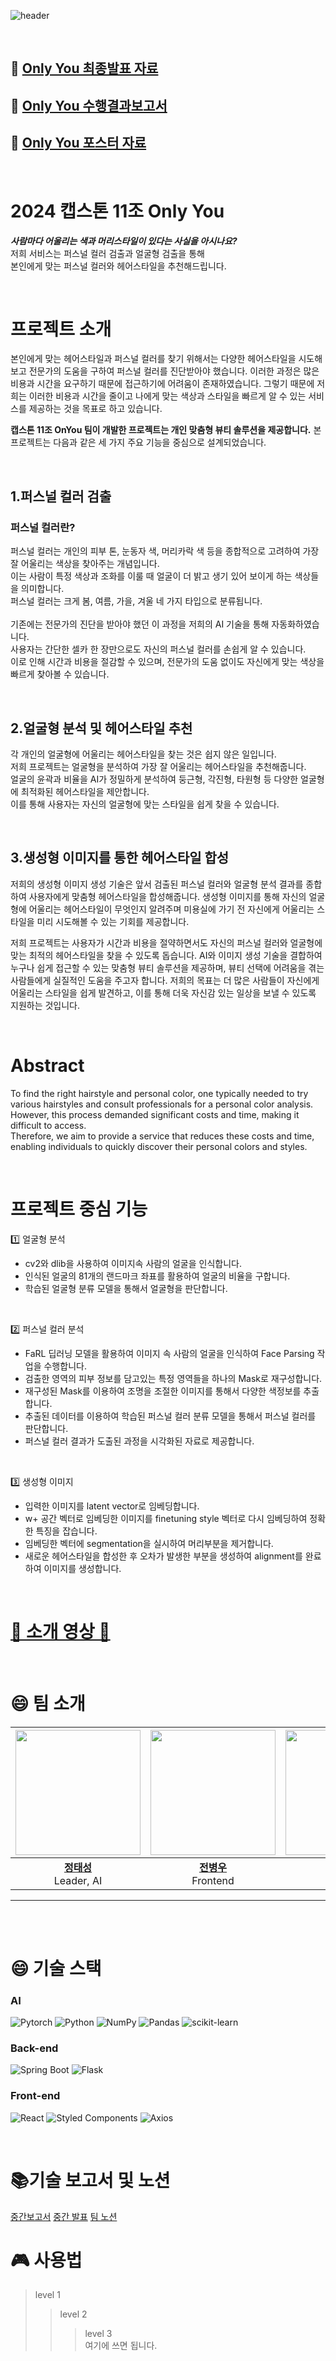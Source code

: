 ![header](https://capsule-render.vercel.app/api?type=waving&color=gradient&height=300&section=header&text=Only%20You&fontSize=90)

<br>

## 📑 [Only You 최종발표 자료](https://docs.google.com/presentation/d/10ENYBYkp01L_Mxr9GB4tnNUHDi7lPJRU-2o6YY7Hyec/edit?usp=sharing)
## 📑 [Only You 수행결과보고서](https://docs.google.com/document/d/13P-n2nMCTuakEP3Y4CHbPPXEEi7O-WRJ/edit?usp=sharing&ouid=106255935468855848908&rtpof=true&sd=true)
## 📑 [Only You 포스터 자료](only_you_poster.pdf)

<br>

# 2024 캡스톤 11조 **Only You**

**_사람마다 어울리는 색과 머리스타일이 있다는 사실을 아시나요?_**<br>저희 서비스는 퍼스널 컬러 검출과 얼굴형 검출을 통해 <br>본인에게 맞는 퍼스널 컬러와 헤어스타일을 추천해드립니다.

<br>


# 프로젝트 소개

본인에게 맞는 헤어스타일과 퍼스널 컬러를 찾기 위해서는 다양한 헤어스타일을 시도해보고 전문가의 도움을 구하여 퍼스널 컬러를 진단받아야 했습니다. 이러한 과정은 많은 비용과 시간을 요구하기 때문에 접근하기에 어려움이 존재하였습니다. 그렇기 때문에 저희는 이러한 비용과 시간을 줄이고 나에게 맞는 색상과 스타일을 빠르게 알 수 있는 서비스를 제공하는 것을 목표로 하고 있습니다.

**캡스톤 11조 OnYou 팀이 개발한 프로젝트는 개인 맞춤형 뷰티 솔루션을 제공합니다.** 본 프로젝트는 다음과 같은 세 가지 주요 기능을 중심으로 설계되었습니다.

<br>

## 1.퍼스널 컬러 검출
### 퍼스널 컬러란?
퍼스널 컬러는 개인의 피부 톤, 눈동자 색, 머리카락 색 등을 종합적으로 고려하여 가장 잘 어울리는 색상을 찾아주는 개념입니다.<br> 이는 사람이 특정 색상과 조화를 이룰 때 얼굴이 더 밝고 생기 있어 보이게 하는 색상들을 의미합니다.<br> 퍼스널 컬러는 크게 봄, 여름, 가을, 겨울 네 가지 타입으로 분류됩니다.
<br><br>
기존에는 전문가의 진단을 받아야 했던 이 과정을 저희의 AI 기술을 통해 자동화하였습니다.<br> 사용자는 간단한 셀카 한 장만으로도 자신의 퍼스널 컬러를 손쉽게 알 수 있습니다.<br> 이로 인해 시간과 비용을 절감할 수 있으며, 전문가의 도움 없이도 자신에게 맞는 색상을 빠르게 찾아볼 수 있습니다.

<br>

## 2.얼굴형 분석 및 헤어스타일 추천
각 개인의 얼굴형에 어울리는 헤어스타일을 찾는 것은 쉽지 않은 일입니다. <br>저희 프로젝트는 얼굴형을 분석하여 가장 잘 어울리는 헤어스타일을 추천해줍니다. <br>얼굴의 윤곽과 비율을 AI가 정밀하게 분석하여 둥근형, 각진형, 타원형 등 다양한 얼굴형에 최적화된 헤어스타일을 제안합니다. <br>이를 통해 사용자는 자신의 얼굴형에 맞는 스타일을 쉽게 찾을 수 있습니다.

<br>

## 3.생성형 이미지를 통한 헤어스타일 합성
저희의 생성형 이미지 생성 기술은 앞서 검출된 퍼스널 컬러와 얼굴형 분석 결과를 종합하여 사용자에게 맞춤형 헤어스타일을 합성해줍니다. 생성형 이미지를 통해 자신의 얼굴형에 어울리는 헤어스타일이 무엇인지 알려주며 미용실에 가기 전 자신에게 어울리는 스타일을 미리 시도해볼 수 있는 기회를 제공합니다.

저희 프로젝트는 사용자가 시간과 비용을 절약하면서도 자신의 퍼스널 컬러와 얼굴형에 맞는 최적의 헤어스타일을 찾을 수 있도록 돕습니다. AI와 이미지 생성 기술을 결합하여 누구나 쉽게 접근할 수 있는 맞춤형 뷰티 솔루션을 제공하며, 뷰티 선택에 어려움을 겪는 사람들에게 실질적인 도움을 주고자 합니다. 저희의 목표는 더 많은 사람들이 자신에게 어울리는 스타일을 쉽게 발견하고, 이를 통해 더욱 자신감 있는 일상을 보낼 수 있도록 지원하는 것입니다.

<br>

# Abstract

To find the right hairstyle and personal color, one typically needed to try various hairstyles and consult professionals for a personal color analysis.
However, this process demanded significant costs and time, making it difficult to access. <br>
Therefore, we aim to provide a service that reduces these costs and time, enabling individuals to quickly discover their personal colors and styles.

<br>

# 프로젝트 중심 기능

1️⃣ 얼굴형 분석
  - cv2와 dlib을 사용하여 이미지속 사람의 얼굴을 인식합니다.
  - 인식된 얼굴의 81개의 랜드마크 좌표를 활용하여 얼굴의 비율을 구합니다.
  - 학습된 얼굴형 분류 모델을 통해서 얼굴형을 판단합니다.
<br>

2️⃣ 퍼스널 컬러 분석
  - FaRL 딥러닝 모델을 활용하여 이미지 속 사람의 얼굴을 인식하여 Face Parsing 작업을 수행합니다.
  - 검출한 영역의 피부 정보를 담고있는 특정 영역들을 하나의 Mask로 재구성합니다.
  - 재구성된 Mask를 이용하여 조명을 조절한 이미지를 통해서 다양한 색정보를 추출합니다.
  - 추출된 데이터를 이용하여 학습된 퍼스널 컬러 분류 모델을 통해서 퍼스널 컬러를 판단합니다.
  - 퍼스널 컬러 결과가 도출된 과정을 시각화된 자료로 제공합니다.
<br>

3️⃣ 생성형 이미지
  - 입력한 이미지를 latent vector로 임베딩합니다.
  - w+ 공간 벡터로 임베딩한 이미지를 finetuning style 벡터로 다시 임베딩하여 정확한 특징을 잡습니다.
  - 임베딩한 벡터에 segmentation을 실시하여 머리부분을 제거합니다.
  - 새로운 헤어스타일을 합성한 후 오차가 발생한 부분을 생성하여 alignment를 완료하여 이미지를 생성합니다.

<br>

# [🔗 소개 영상 🔗](www.youtube.com)

<br>

# 😄 팀 소개

| <img src="https://avatars.githubusercontent.com/u/49757982?v=4" width="200"> | <img src="https://avatars.githubusercontent.com/u/54920381?v=4" width="200"> | <img src="https://avatars.githubusercontent.com/u/54920308?v=4" width="200"> | <img src="https://avatars.githubusercontent.com/u/55116923?v=4" width="200"> |
|:--:|:--:|:--:|:--:|
| [**정태성**](https://github.com/Topadonijah) <br> Leader, AI | [**전병우**](https://github.com/wjsquddn) <br> Frontend | [**전기정**](https://github.com/Jeon3625) <br> AI | [**오홍석**](https://github.com/lkl4502) <br> AI, Backend |

---


<br>
<br>

# 😄 기술 스택

### AI

![Pytorch](https://img.shields.io/badge/PyTorch-EE4C2C.svg?style=for-the-badge&logo=React&logoColor=white)
![Python](https://img.shields.io/badge/Python-3776AB?style=for-the-badge&logo=Python&logoColor=white)
![NumPy](https://img.shields.io/badge/numpy-%23013243.svg?style=for-the-badge&logo=numpy&logoColor=white)
![Pandas](https://img.shields.io/badge/pandas-%23150458.svg?style=for-the-badge&logo=pandas&logoColor=white)
![scikit-learn](https://img.shields.io/badge/scikit--learn-%23F7931E.svg?style=for-the-badge&logo=scikit-learn&logoColor=white)

### Back-end

![Spring Boot](https://img.shields.io/badge/SpringBoot-6DB33F.svg?style=for-the-badge&logo=React&logoColor=white)
![Flask](https://img.shields.io/badge/Flask-000000?style=for-the-badge&logo=flask&logoColor=white)

### Front-end

![React](https://img.shields.io/badge/React-61DAFB.svg?style=for-the-badge&logo=React&logoColor=white)
![Styled Components](https://img.shields.io/badge/styled--components-DB7093?style=for-the-badge&logo=styled-components&logoColor=white)
![Axios](https://img.shields.io/badge/Axios-5A29E4?style=for-the-badge&logo=Axios&logoColor=white)

<br>

# 📚기술 보고서 및 노션
[중간보고서](https://docs.google.com/document/d/1iTa3x-E7YmxUKW1-hci_tMWgnhhEDPhMeeO1PiM0z4E/edit)
[중간 발표](https://docs.google.com/presentation/d/1MmYKcwvRoe__ZlBUY_RoEA4jXqmmRhgYROOivkL6NY4/edit?usp=sharing)
[팀 노션](https://knotty-bed-a8d.notion.site/KMU-Capstone-2024-11-ab60adc91a7d4efb80765616c10c8f79)


# 🎮 사용법

> level 1
>
> > level 2
> >
> > > level 3<br> 여기에 쓰면 됩니다.
